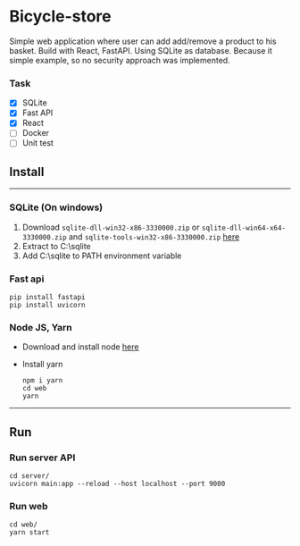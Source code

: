 # Bicycle-store
Simple web application where user can add add/remove a product to his basket. Build with React, FastAPI. Using SQLite as database. Because it simple example, so no security approach was implemented.

### Task
- [x] SQLite
- [x] Fast API
- [x] React
- [ ] Docker
- [ ] Unit test

## Install
---
### SQLite (On windows)
1. Download `sqlite-dll-win32-x86-3330000.zip` or `sqlite-dll-win64-x64-3330000.zip` and `sqlite-tools-win32-x86-3330000.zip` [here](https://www.sqlite.org/download.html)
2. Extract to C:\sqlite
3. Add C:\sqlite to PATH environment variable 
### Fast api
```
pip install fastapi
pip install uvicorn
```
### Node JS, Yarn
- Download and install node [here](https://nodejs.org/en/download/)

- Install yarn
    ```
    npm i yarn
    cd web
    yarn
    ```
---
## Run
### Run server API
```
cd server/
uvicorn main:app --reload --host localhost --port 9000
```

### Run web
```
cd web/
yarn start
```
